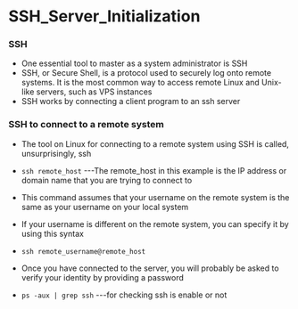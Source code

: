 # SSH_Server_Initialization

### SSH

* One essential tool to master as a system administrator is SSH
* SSH, or Secure Shell, is a protocol used to securely log onto remote systems. It is the most common way to access remote Linux and Unix-like servers, such as VPS instances
* SSH works by connecting a client program to an ssh server

### SSH to connect to a remote system

* The tool on Linux for connecting to a remote system using SSH is called, unsurprisingly, ssh
* `ssh remote_host` ---The remote_host in this example is the IP address or domain name that you are trying to connect to
* This command assumes that your username on the remote system is the same as your username on your local system
* If your username is different on the remote system, you can specify it by using this syntax
* `ssh remote_username@remote_host`
* Once you have connected to the server, you will probably be asked to verify your identity by providing a password



* `ps -aux | grep ssh` ---for checking ssh is enable or not
